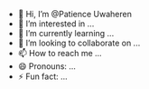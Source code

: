 - 👋 Hi, I’m @Patience Uwaheren
- 👀 I’m interested in ...
- 🌱 I’m currently learning ...
- 💞️ I’m looking to collaborate on ...
- 📫 How to reach me ...
- 😄 Pronouns: ...
- ⚡ Fun fact: ...

<!---
PatienceUwaheren/PatienceUwaheren is a ✨ special ✨ repository because its `README.md` (this file) appears on your GitHub profile.
You can click the Preview link to take a look at your changes.
--->
